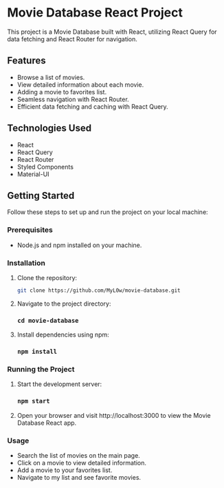 # Movie Database React Project

This project is a Movie Database built with React, utilizing React Query for data fetching and React Router for navigation.

## Features

- Browse a list of movies.
- View detailed information about each movie.
- Adding a movie to favorites list.
- Seamless navigation with React Router.
- Efficient data fetching and caching with React Query.

## Technologies Used

- React
- React Query
- React Router
- Styled Components
- Material-UI

## Getting Started

Follow these steps to set up and run the project on your local machine:

### Prerequisites

- Node.js and npm installed on your machine.

### Installation

1. Clone the repository:

   ```bash
   git clone https://github.com/MyL0w/movie-database.git

2. Navigate to the project directory:
    ### `cd movie-database`
3. Install dependencies using npm:
    ### `npm install`

### Running the Project

1. Start the development server:
    ### `npm start`
2. Open your browser and visit http://localhost:3000 to view the Movie Database React app.

### Usage
- Search the list of movies on the main page.
- Click on a movie to view detailed information.
- Add a movie to your favorites list.
- Navigate to my list and see favorite movies.

